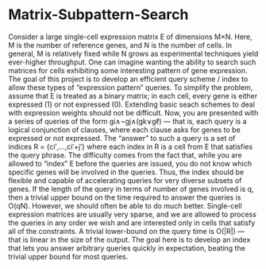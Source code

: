 # Matrix-Subpattern-Search

Consider a large single-cell expression matrix E of dimensions M×N. Here, M is the number of reference genes, and N is the number of cells. In general, 
M is relatively fixed while N grows as experimental techniques yield ever-higher throughput. One can imagine wanting the ability to search such matrices for cells exhibiting some interesting pattern of gene expression. The goal of this project is to develop an efficient query scheme / index to allow these types of “expression pattern” queries. To simplify the problem, assume that E is treated as a binary matrix; in each cell, every gene is either expressed (1) or not expressed (0). Extending basic seach schemes to deal with expression weights should not be difficult. Now, you are presented with a series of queries of the form gi∧¬gj∧(gk∨gℓ) — that is, each query is a logical conjunction of clauses, where each clause asks for genes to be expressed or not expressed. The “answer” to such a query is a set of indices R = {ci′,…,ci′+j′} where each index in R is a cell from E that satisfies the query phrase. The difficulty comes from the fact that, while you are allowed to “index” E before the queries are issued, you do not know which specific genes will be involved in the queries. Thus, the index should be flexible and capable of accelerating queries for very diverse subsets of genes. If the length of the query in terms of number of genes involved is q, then a trivial upper bound on the time required to answer the queries is O(qN). However, we should often be able to do much better. Single-cell expression matrices are usually very sparse, and we are allowed to process the queries in any order we wish and are interested only in cells that satisfy all of the constraints. A trivial lower-bound on the query time is O(|R|) — that is linear in the size of the output. The goal here is to develop an index that lets you answer arbitrary queries quickly in expectation, beating the trivial upper bound for most queries.
